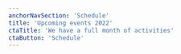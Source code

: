 ```yaml
---
anchorNavSection: 'Schedule'
title: 'Upcoming events 2022'
ctaTitle: 'We have a full month of activities'
ctaButton: 'Schedule'
---
```

